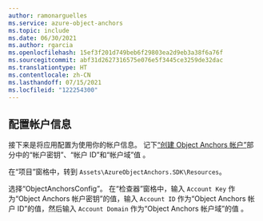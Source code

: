 ```yaml
---
author: ramonarguelles
ms.service: azure-object-anchors
ms.topic: include
ms.date: 06/30/2021
ms.author: rgarcia
ms.openlocfilehash: 15ef3f201d749beb6f29803ea2d9eb3a38f6a76f
ms.sourcegitcommit: abf31d2627316575e076e5f3445ce3259de32dac
ms.translationtype: HT
ms.contentlocale: zh-CN
ms.lasthandoff: 07/15/2021
ms.locfileid: "122254300"
---
```

## <a name="configure-the-account-information"></a>配置帐户信息

接下来是将应用配置为使用你的帐户信息。 记下[“创建 Object Anchors 帐户”](#create-an-object-anchors-account)部分中的“帐户密钥”、“帐户 ID”和“帐户域”值  。

在“项目”窗格中，转到 `Assets\AzureObjectAnchors.SDK\Resources`。 

选择“ObjectAnchorsConfig”。 在“检查器”窗格中，输入 `Account Key` 作为“Object Anchors 帐户密钥”的值，输入 `Account ID` 作为“Object Anchors 帐户 ID”的值，然后输入 `Account Domain` 作为“Object Anchors 帐户域”的值   。
